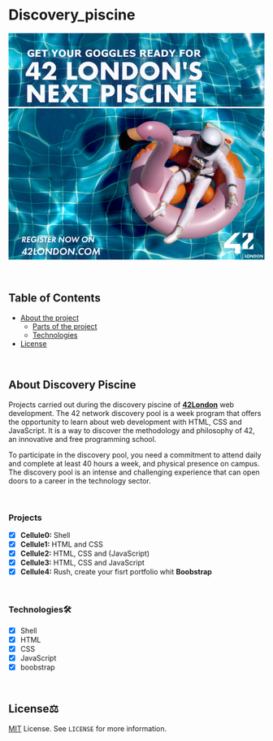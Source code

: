 # Discovery_piscine
<!-- PROJECT LOGO -->
<p align="center">
  <a href="https://42london.com/">
    <img width="800" src="images/banner1.png" alt="discoveryCover">
  </a>
    <img width="800" src="images/banner2.png" alt="discoveryCover2">
</p>
<br>

<!-- TABLE OF CONTENTS -->
## Table of Contents

- [About the project](#about-discovery-piscine)
  * [Parts of the project](#projects)
  * [Technologies](#technologies)
- [License](#license)

<br>

<!-- ABOUT THE PROJECT -->
## About Discovery Piscine

Projects carried out during the discovery piscine of **[42London](https://42london.com)** web development.
The 42 network discovery pool is a week program that offers the opportunity to learn about web development with HTML, CSS and JavaScript. It is a way to discover the methodology and philosophy of 42, an innovative and free programming school.

To participate in the discovery pool, you need a commitment to attend daily and complete at least 40 hours a week, and physical presence on campus. The discovery pool is an intense and challenging experience that can open doors to a career in the technology sector.

<br>

### Projects

* [x] **Cellule0:** Shell
* [x] **Cellule1:** HTML and CSS
* [x] **Cellule2:** HTML, CSS and (JavaScript)
* [x] **Cellule3:** HTML, CSS and JavaScript
* [x] **Cellule4:** Rush, create your fisrt portfolio whit **Boobstrap**
<br>

### Technologies🛠

* [x] Shell
* [x] HTML
* [x] CSS
* [x] JavaScript
* [x] boobstrap

<br>

<!--LICENSE -->
## License⚖

[MIT](https://choosealicense.com/licenses/mit/) License. See `LICENSE` for more information.

<br>
